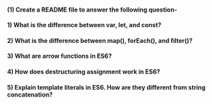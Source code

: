 #### (1) Create a README file to answer the following question-


#### 1) What is the difference between var, let, and const?


#### 2) What is the difference between map(), forEach(), and filter()? 

#### 3) What are arrow functions in ES6?

#### 4) How does destructuring assignment work in ES6?

#### 5) Explain template literals in ES6. How are they different from string concatenation?





 

